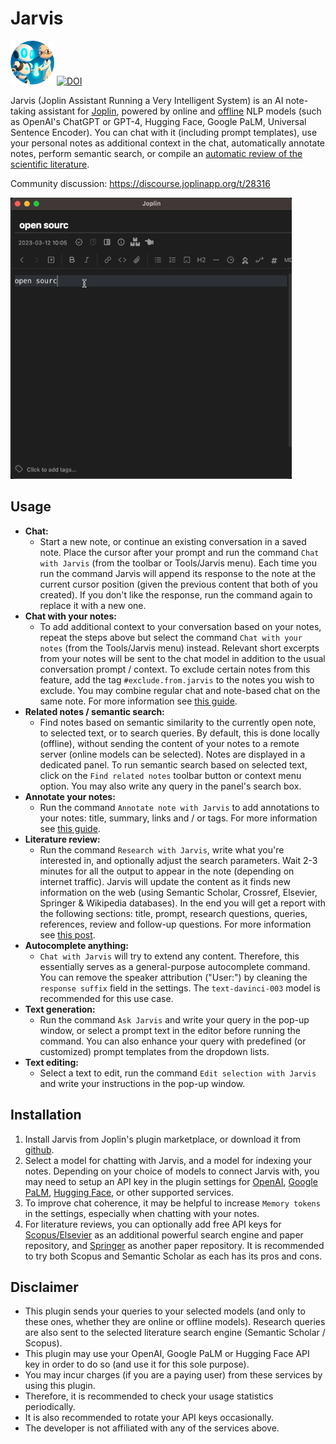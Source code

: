 # Jarvis

<img src=img/jarvis-logo-circle.png width=70> [![DOI](https://zenodo.org/badge/568521268.svg)](https://zenodo.org/badge/latestdoi/568521268)

Jarvis (Joplin Assistant Running a Very Intelligent System) is an AI note-taking assistant for [Joplin](https://joplinapp.org), powered by online and [offline](GUIDE.md#offline-chat-model-with-gpt4all) NLP models (such as OpenAI's ChatGPT or GPT-4, Hugging Face, Google PaLM, Universal Sentence Encoder). You can chat with it (including prompt templates), use your personal notes as additional context in the chat, automatically annotate notes, perform semantic search, or compile an [automatic review of the scientific literature](https://medium.com/@alondmnt/ai-powered-literature-review-6918ee180304).

Community discussion: https://discourse.joplinapp.org/t/28316

<img src="img/jarvis-research.gif" width="450">

## Usage

- **Chat:**
    - Start a new note, or continue an existing conversation in a saved note. Place the cursor after your prompt and run the command `Chat with Jarvis` (from the toolbar or Tools/Jarvis menu). Each time you run the command Jarvis will append its response to the note at the current cursor position (given the previous content that both of you created). If you don't like the response, run the command again to replace it with a new one.
- **Chat with your notes:**
    - To add additional context to your conversation based on your notes, repeat the steps above but select the command `Chat with your notes` (from the Tools/Jarvis menu) instead. Relevant short excerpts from your notes will be sent to the chat model in addition to the usual conversation prompt / context. To exclude certain notes from this feature, add the tag `#exclude.from.jarvis` to the notes you wish to exclude. You may combine regular chat and note-based chat on the same note. For more information see [this guide](GUIDE.md#chat-with-your-notes).
- **Related notes / semantic search:**
    - Find notes based on semantic similarity to the currently open note, to selected text, or to search queries. By default, this is done locally (offline), without sending the content of your notes to a remote server (online models can be selected). Notes are displayed in a dedicated panel. To run semantic search based on selected text, click on the `Find related notes` toolbar button or context menu option. You may also write any query in the panel's search box.
- **Annotate your notes:**
    - Run the command `Annotate note with Jarvis` to add annotations to your notes: title, summary, links and / or tags. For more information see [this guide](GUIDE.md#annotate-note-with-jarvis).
- **Literature review:**
    - Run the command `Research with Jarvis`, write what you're interested in, and optionally adjust the search parameters. Wait 2-3 minutes for all the output to appear in the note (depending on internet traffic). Jarvis will update the content as it finds new information on the web (using Semantic Scholar, Crossref, Elsevier, Springer & Wikipedia databases). In the end you will get a report with the following sections: title, prompt, research questions, queries, references, review and follow-up questions. For more information see [this post](https://medium.com/@alondmnt/ai-powered-literature-review-6918ee180304).
- **Autocomplete anything:**
    - `Chat with Jarvis` will try to extend any content. Therefore, this essentially serves as a general-purpose autocomplete command. You can remove the speaker attribution ("User:") by cleaning the `response suffix` field in the settings. The `text-davinci-003` model is recommended for this use case.
- **Text generation:**
    - Run the command `Ask Jarvis` and write your query in the pop-up window, or select a prompt text in the editor before running the command. You can also enhance your query with predefined (or customized) prompt templates from the dropdown lists.
- **Text editing:**
    - Select a text to edit, run the command `Edit selection with Jarvis` and write your instructions in the pop-up window.

## Installation

1. Install Jarvis from Joplin's plugin marketplace, or download it from [github](https://github.com/alondmnt/joplin-plugin-jarvis/releases).
2. Select a model for chatting with Jarvis, and a model for indexing your notes. Depending on your choice of models to connect Jarvis with, you may need to setup an API key in the plugin settings for [OpenAI](https://platform.openai.com/account/api-keys), [Google PaLM](https://makersuite.google.com/app/apikey), [Hugging Face](https://huggingface.co/settings/tokens), or other supported services.
3. To improve chat coherence, it may be helpful to increase `Memory tokens` in the settings, especially when chatting with your notes.
4. For literature reviews, you can optionally add free API keys for [Scopus/Elsevier](https://dev.elsevier.com/) as an additional powerful search engine and paper repository, and [Springer](https://dev.springernature.com/) as another paper repository. It is recommended to try both Scopus and Semantic Scholar as each has its pros and cons.

## Disclaimer

- This plugin sends your queries to your selected models (and only to these ones, whether they are online or offline models). Research queries are also sent to the selected literature search engine (Semantic Scholar / Scopus).
- This plugin may use your OpenAI, Google PaLM or Hugging Face API key in order to do so (and use it for this sole purpose).
- You may incur charges (if you are a paying user) from these services by using this plugin.
- Therefore, it is recommended to check your usage statistics periodically.
- It is also recommended to rotate your API keys occasionally.
- The developer is not affiliated with any of the services above.
